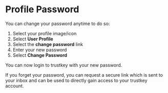 # Profile Password

You can change your password anytime to do so:

1. Select your profile image/icon
2. Select **User Profile**
3. Select the **change password** link
4. Enter your new password
5. Select **Change Password**


You can now login to trustkey with your new password.

If you forget your password, you can request a secure link which is sent to your inbox and can be used to directly gain access to your trustkey account.

